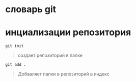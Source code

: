 # словарь git
# инциализации репозитория 
`git init  `
>создает репозиторий в папке 
```
git add .   
```
>Добавляет папки в репозиторий в индекс


